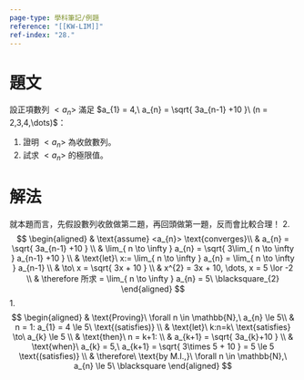 ```yaml
---
page-type: 學科筆記/例題
reference: "[[KW-LIM]]"
ref-index: "28."
---
```

# 題文
設正項數列 $<a_{n}>$ 滿足 $a_{1} = 4,\ a_{n} = \sqrt{ 3a_{n-1} +10 }\ (n = 2,3,4,\dots)$：
1. 證明 $<a_{n}>$ 為收斂數列。
2. 試求 $<a_{n}>$ 的極限值。

# 解法
就本題而言，先假設數列收斂做第二題，再回頭做第一題，反而會比較合理！
2.
$$
\begin{aligned}
 & \text{assume} <a_{n}> \text{converges}\\
 & a_{n} = \sqrt{ 3a_{n-1} +10 } \\
 & \lim_{ n \to \infty } a_{n} = \sqrt{ 3\lim_{ n \to \infty } a_{n-1} +10 } \\
 & \text{let}\ x:= \lim_{ n \to \infty } a_{n} = \lim_{ n \to \infty } a_{n-1} \\
 & \to\ x = \sqrt{ 3x + 10 } \\
 & x^{2} = 3x + 10, \dots, x = 5 \lor -2 \\
 & \therefore 所求 = \lim_{ n \to \infty } a_{n} = 5\ \blacksquare_{2}
\end{aligned}
$$
1.
$$
\begin{aligned}  & \text{Proving}\ \forall n \in \mathbb{N},\ a_{n} \le 5\\
 & n = 1: a_{1} = 4 \le 5\ \text{(satisfies)}  \\
 & \text{let}\ k:n=k\ \text{satisfies} \to\ a_{k} \le 5 \\
 & \text{then}\ n = k+1: \\
 & a_{k+1} = \sqrt{ 3a_{k}+10 } \\
 & \text{when}\ a_{k} = 5,\ a_{k+1} = \sqrt{ 3\times 5 + 10 } = 5 \le 5 \text{(satisfies)} \\
 & \therefore\ \text{by M.I.,}\ \forall n \in \mathbb{N},\ a_{n} \le 5\ \blacksquare
\end{aligned}
$$
